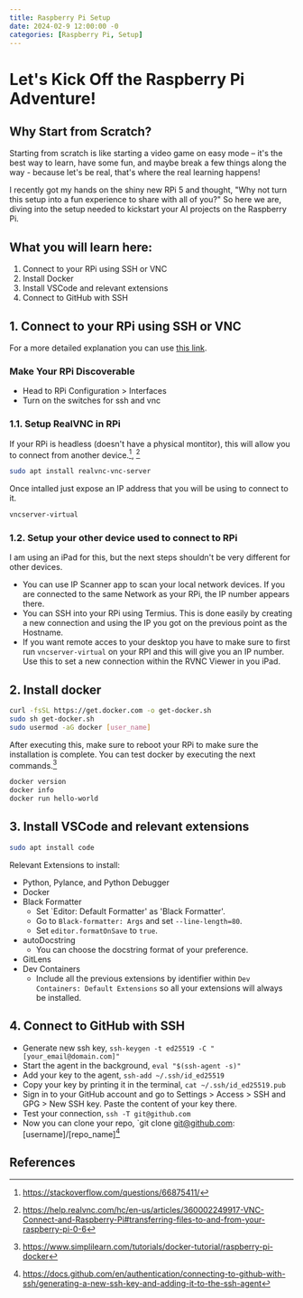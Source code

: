 ```yaml
---
title: Raspberry Pi Setup
date: 2024-02-9 12:00:00 -0
categories: [Raspberry Pi, Setup]
---
```


# Let's Kick Off the Raspberry Pi Adventure!

## Why Start from Scratch?
Starting from scratch is like starting a video game on easy mode – it's the best way to learn, have some fun, and maybe break a few things along the way - because let's be real, that's where the real learning happens!

I recently got my hands on the shiny new RPi 5 and thought, "Why not turn this setup into a fun experience to share with all of you?" So here we are, diving into the setup needed to kickstart your AI projects on the Raspberry Pi.

## What you will learn here:

1. Connect to your RPi using SSH or VNC
2. Install Docker
3. Install VSCode and relevant extensions
4. Connect to GitHub with SSH


## 1. Connect to your RPi using SSH or VNC

For a more detailed explanation you can use [this link](https://www.raspberrypi.com/documentation/computers/remote-access.html).

### Make Your RPi Discoverable
+ Head to RPi Configuration > Interfaces
+ Turn on the switches for ssh and vnc


### 1.1. Setup RealVNC in RPi
If your RPi is headless (doesn't have a physical montitor), this will allow you to connect from another device.[^fn-nth-2], [^fn-nth-3]
```bash
sudo apt install realvnc-vnc-server
```

Once intalled just expose an IP address that you will be using to connect to it.
```bash
vncserver-virtual
```

### 1.2. Setup your other device used to connect to RPi
I am using an iPad for this, but the next steps shouldn't be very different for other devices.

+ You can use IP Scanner app to scan your local network devices. If you are connected to the same Network as your RPi, the IP number appears there.
+ You can SSH into your RPi using Termius. This is done easily by creating a new connection and using the IP you got on the previous point as the Hostname.
+ If you want remote acces to your desktop you have to make sure to first run `vncserver-virtual` on your RPI and this will give you an IP number. Use this to set a new connection within the RVNC Viewer in you iPad.


## 2. Install docker
```bash
curl -fsSL https://get.docker.com -o get-docker.sh
sudo sh get-docker.sh
sudo usermod -aG docker [user_name]
```
After executing this, make sure to reboot your RPi to make sure the installation is complete. You can test docker by executing the next commands.[^fn-nth-4]

```bash
docker version
docker info
docker run hello-world
```

## 3. Install VSCode and relevant extensions
```bash
sudo apt install code
```

Relevant Extensions to install:
+ Python, Pylance, and Python Debugger
+ Docker
+ Black Formatter
  - Set `Editor: Default Formatter' as 'Black Formatter'.
  - Go to `Black-formatter: Args` and set `--line-length=80`.
  - Set `editor.formatOnSave` to `true`.
+ autoDocstring
  - You can choose the docstring format of your preference.
+ GitLens
+ Dev Containers
  - Include all the previous extensions by identifier within `Dev Containers: Default Extensions` so all your extensions will always be installed.

## 4. Connect to GitHub with SSH
+ Generate new ssh key, `ssh-keygen -t ed25519 -C "[your_email@domain.com]"`
+ Start the agent in the background, `eval "$(ssh-agent -s)"`
+ Add your key to the agent, `ssh-add ~/.ssh/id_ed25519`
+ Copy your key by printing it in the terminal, `cat ~/.ssh/id_ed25519.pub`
+ Sign in to your GitHub account and go to Settings > Access > SSH and GPG > New SSH key. Paste the content of your key there.
+ Test your connection, `ssh -T git@github.com`
+ Now you can clone your repo, `git clone git@github.com:[username]/[repo_name][^fn-nth-5]

## References
[^fn-nth-2]: https://stackoverflow.com/questions/66875411/
[^fn-nth-3]: https://help.realvnc.com/hc/en-us/articles/360002249917-VNC-Connect-and-Raspberry-Pi#transferring-files-to-and-from-your-raspberry-pi-0-6
[^fn-nth-4]: https://www.simplilearn.com/tutorials/docker-tutorial/raspberry-pi-docker
[^fn-nth-5]: https://docs.github.com/en/authentication/connecting-to-github-with-ssh/generating-a-new-ssh-key-and-adding-it-to-the-ssh-agent
